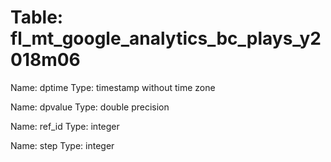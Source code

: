 Table: fl_mt_google_analytics_bc_plays_y2018m06
===============================================

Name: dptime
Type: timestamp without time zone

Name: dpvalue
Type: double precision

Name: ref_id
Type: integer

Name: step
Type: integer

